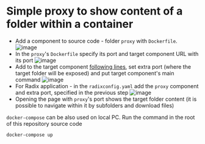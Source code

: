 # Simple proxy to show content of a folder within a container


* Add a component to source code - folder `proxy` with `Dockerfile`.
![image](https://user-images.githubusercontent.com/702860/120597693-a847d700-c445-11eb-89fd-75ff3f94bb7f.png)
* In the `proxy`'s `Dockerfile` specify its port and target component URL with its port
![image](https://user-images.githubusercontent.com/702860/120597815-cf060d80-c445-11eb-9ea4-ea1b77aa8360.png)
* Add to the target component [following lines](https://github.com/satr/nginx-proxy-to-containers/blob/ac1c4391b82bbe13e0b0ecd6ee88903a6ae5e427/backend/Dockerfile#L11-L13), set extra port (where the target folder will be exposed) and put target component's main command
![image](https://user-images.githubusercontent.com/702860/120598034-112f4f00-c446-11eb-8578-187ca6b3824f.png)
* For Radix application - in the `radixconfig.yaml` add the `proxy` component and extra port, specified in the previous step
![image](https://user-images.githubusercontent.com/702860/120598309-68352400-c446-11eb-8c84-57362d57ca79.png)
* Opening the page with `proxy`'s port shows the target folder content (it is possible to navigate within it by subfolders and download files)

`docker-compose` can be also used on local PC. Run the command in the root of this repository source code
```
docker-compose up
```
